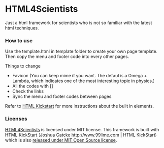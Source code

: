 HTML4Scientists
================

Just a html framework for scientists who is not so familiar with the latest html techniques.



### How to use

Use the template.html in template folder to create your own page template. Then copy the menu and footer code into every other pages.


Things to change

* Favicon (You can keep mime if you want. The defaul is a Omega + Lambda, which indicates one of the most interesting topic in physics.)
* All the codes with []
* Check the links
* Sync the menu and footer codes between pages


Refer to [HTML Kickstart](http://www.99lime.com/elements/) for more instructions about the built in elements.


### Licenses

[HTML4Scientists](https://github.com/GuokrUnion/html4scientists) is licensed under MIT license. This framework is built with HTML KickStart (Joshua Gatcke http://www.99lime.com | HTML KickStart) which is also [released under MIT Open Source license](https://github.com/joshuagatcke/HTML-KickStart#html-kickstart-is-free-and-open-source). 
